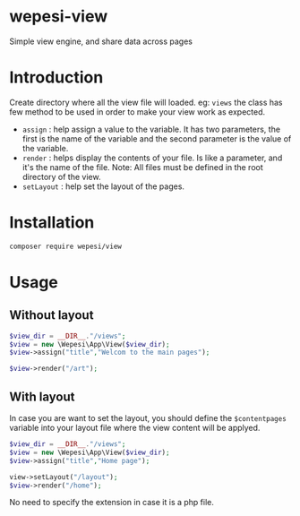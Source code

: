 # wepesi-view
Simple view engine, and share data across pages

# Introduction

Create directory where all the view file will loaded. eg: `views`
the class has few method to be used in order to make your view work as expected.
* `assign` : help assign a value to the variable. It has two parameters, the first is the name of the variable and the second parameter is the value of the variable.
* `render` : helps display the contents of your file. Is like a parameter, and it's the name of the file.
    Note: All files must be defined in the root directory of the view.
* `setLayout` : help set the layout of the pages.

# Installation
```bash
composer require wepesi/view
```

# Usage
## Without layout

```php
$view_dir = __DIR__."/views";
$view = new \Wepesi\App\View($view_dir);
$view->assign("title","Welcom to the main pages");

$view->render("/art");
```

## With layout
In case you are want to set the layout, you should define the  `$contentpages` variable into your layout file where the view content will be applyed.
```php
$view_dir = __DIR__."/views";
$view = new \Wepesi\App\View($view_dir);
$view->assign("title","Home page");

view->setLayout("/layout");
$view->render("/home");
```
No need to specify the extension in case it is a php file.